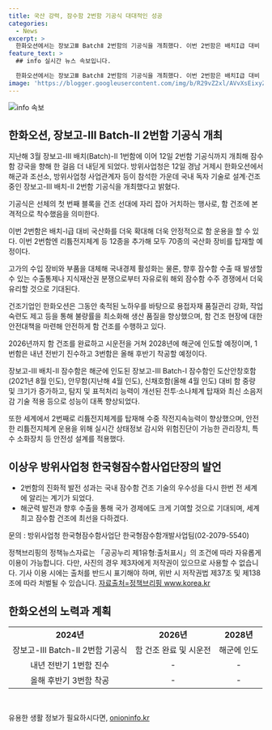 ```yaml
---
title: 국산 강력, 잠수함 2번함 기공식 대대적인 성공
categories:
  - News
excerpt: >
  한화오션에서는 장보고Ⅲ BatchⅡ 2번함의 기공식을 개최했다. 이번 2번함은 배치I급 대비 국산화를 더욱 확대해 안정적으로 함 운용 가능하며, 수입 장비와 부품을 국내산으로 대체함으로써 국내경제 활성화에 기여할 것으로 기대된다. 한화오션은 안전대책을 마련해 안전하게 함 건조를 수행하고 있으며, 2026년까지 완공 후 2028년에 해군에 인도할 예정이다. 해당 사업은 국내 잠수함 건조 기술의 우수성을 세계에 알리는 계기가 될 것으로 예상된다.
feature_text: >
  ## info 실시간 뉴스 속보입니다.

  한화오션에서는 장보고Ⅲ BatchⅡ 2번함의 기공식을 개최했다. 이번 2번함은 배치I급 대비 국산화를 더욱 확대해 안정적으로 함 운용 가능하며, 수입 장비와 부품을 국내산으로 대체함으로써 국내경제 활성화에 기여할 것으로 기대된다. 한화오션은 안전대책을 마련해 안전하게 함 건조를 수행하고 있으며, 2026년까지 완공 후 2028년에 해군에 인도할 예정이다. 해당 사업은 국내 잠수함 건조 기술의 우수성을 세계에 알리는 계기가 될 것으로 예상된다.
image: 'https://blogger.googleusercontent.com/img/b/R29vZ2xl/AVvXsEixyZcFfHzMRdzZMjFBmAUKJYCLCGyLL1o632UiGVXcaFdKo_bkvkuCioo0uUKlGfBVcT3P84aROyZIXSBEx3Aw5nCQ3pTgDom1WDC4m8eifvWiAmWEEVb4x6G_l8C0QH225ldMjyaFvpxGEBGNO37VmDTDMHGhJPq73UglMfDca1-0aw/s1600/blogspot.png'
---
```


<p><img src="https://blogger.googleusercontent.com/img/b/R29vZ2xl/AVvXsEixyZcFfHzMRdzZMjFBmAUKJYCLCGyLL1o632UiGVXcaFdKo_bkvkuCioo0uUKlGfBVcT3P84aROyZIXSBEx3Aw5nCQ3pTgDom1WDC4m8eifvWiAmWEEVb4x6G_l8C0QH225ldMjyaFvpxGEBGNO37VmDTDMHGhJPq73UglMfDca1-0aw/s1600/blogspot.png" alt="info 속보" /></p>

<h2 data-ke-size="size26">한화오션, 장보고-Ⅲ Batch-Ⅱ 2번함 기공식 개최</h2>

<p data-ke-size="size16">지난해 3월 장보고-Ⅲ 배치(Batch)-Ⅱ 1번함에 이어 12일 2번함 기공식까지 개최해 잠수함 강국을 향해 한 걸음 더 내딛게 되었다. 방위사업청은 12일 경남 거제시 한화오션에서 해군과 조선소, 방위사업청 사업관계자 등이 참석한 가운데 국내 독자 기술로 설계·건조 중인 장보고-Ⅲ 배치-Ⅱ 2번함 기공식을 개최했다고 밝혔다.</p>

<p data-ke-size="size16">기공식은 선체의 첫 번째 블록을 건조 선대에 자리 잡아 거치하는 행사로, 함 건조에 본격적으로 착수했음을 의미한다.</p>

<p data-ke-size="size16">이번 2번함은 배치-I급 대비 국산화를 더욱 확대해 더욱 안정적으로 함 운용을 할 수 있다. 이번 2번함엔 리튬전지체계 등 12종을 추가해 모두 70종의 국산화 장비를 탑재할 예정이다.</p>

<p data-ke-size="size16">고가의 수입 장비와 부품을 대체해 국내경제 활성화는 물론, 향후 잠수함 수출 때 발생할 수 있는 수출통제나 지식재산권 분쟁으로부터 자유로워 해외 잠수함 수주 경쟁에서 더욱 유리할 것으로 기대된다.</p>

<p data-ke-size="size16">건조기업인 한화오션은 그동안 축적된 노하우를 바탕으로 용접자재 품질관리 강화, 작업숙련도 제고 등을 통해 불량률을 최소화해 생산 품질을 향상했으며, 함 건조 현장에 대한 안전대책을 마련해 안전하게 함 건조를 수행하고 있다.</p>

<p data-ke-size="size16">2026년까지 함 건조를 완료하고 시운전을 거쳐 2028년에 해군에 인도할 예정이며, 1번함은 내년 전반기 진수하고 3번함은 올해 후반기 착공할 예정이다.</p>

<p data-ke-size="size16">장보고-Ⅲ 배치-Ⅱ 잠수함은 해군에 인도된 장보고-Ⅲ Batch-I 잠수함인 도산안창호함(2021년 8월 인도), 안무함(지난해 4월 인도), 신채호함(올해 4월 인도) 대비 함 중량 및 크기가 증가하고, 탐지 및 표적처리 능력이 개선된 전투·소나체계 탑재와 최신 소음저감 기술 적용 등으로 성능이 대폭 향상되었다.</p>

<p data-ke-size="size16">또한 세계에서 2번째로 리튬전지체계를 탑재해 수중 작전지속능력이 향상했으며, 안전한 리튬전지체계 운용을 위해 실시간 상태정보 감시와 위험진단이 가능한 관리장치, 특수 소화장치 등 안전성 설계를 적용했다.</p>

<p data-ke-size="size16"></p>

<h2 data-ke-size="size26">이상우 방위사업청 한국형잠수함사업단장의 발언</h2>

<ul>
    <li>2번함의 진화적 발전 성과는 국내 잠수함 건조 기술의 우수성을 다시 한번 전 세계에 알리는 계기가 되었다.</li>
    <li>해군력 발전과 향후 수출을 통해 국가 경제에도 크게 기여할 것으로 기대되며, 세계 최고 잠수함 건조에 최선을 다하겠다.</li>
</ul>

<p data-ke-size="size16">문의 : 방위사업청 한국형잠수함사업단 한국형잠수함개발사업팀(02-2079-5540)</p>

<p data-ke-size="size16">정책브리핑의 정책뉴스자료는 「공공누리 제1유형:출처표시」의 조건에 따라 자유롭게 이용이 가능합니다. 다만, 사진의 경우 제3자에게 저작권이 있으므로 사용할 수 없습니다. 기사 이용 시에는 출처를 반드시 표기해야 하며, 위반 시 저작권법 제37조 및 제138조에 따라 처벌될 수 있습니다. <span><a href="www.korea.kr">자료출처=정책브리핑 www.korea.kr</a></span></p>

<p data-ke-size="size16"></p>

<h2 data-ke-size="size26">한화오션의 노력과 계획</h2>

<table>
    <tr>
        <td style="text-align: center; height: 17px;"><b>2024년</b></td>
        <td style="text-align: center; height: 17px;"><b>2026년</b></td>
        <td style="text-align: center; height: 17px;"><b>2028년</b></td>
    </tr>
    <tr>
        <td style="text-align: center; height: 17px;">장보고-Ⅲ Batch-Ⅱ 2번함 기공식</td>
        <td style="text-align: center; height: 17px;">함 건조 완료 및 시운전</td>
        <td style="text-align: center; height: 17px;">해군에 인도</td>
    </tr>
    <tr>
        <td style="text-align: center; height: 17px;">내년 전반기 1번함 진수</td>
        <td style="text-align: center; height: 17px;">-</td>
        <td style="text-align: center; height: 17px;">-</td>
    </tr>
    <tr>
        <td style="text-align: center; height: 17px;">올해 후반기 3번함 착공</td>
        <td style="text-align: center; height: 17px;">-</td>
        <td style="text-align: center; height: 17px;">-</td>
    </tr>
</table>

<p data-ke-size="size16">&nbsp;</p>
유용한 생활 정보가 필요하시다면, <a href="https://onioninfo.kr" rel="dofollow">onioninfo.kr</a>


